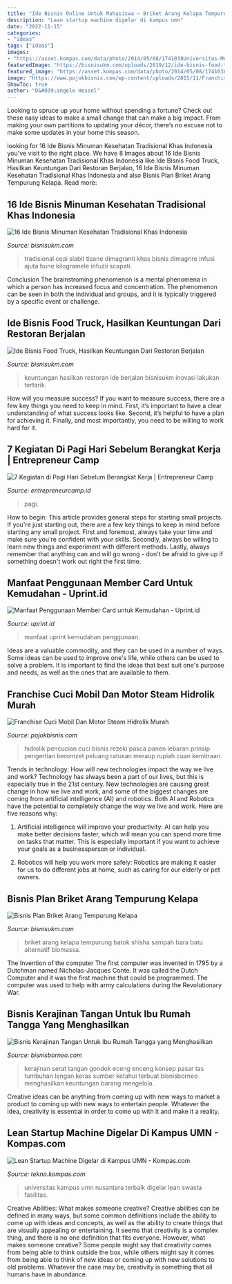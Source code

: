 ```yaml
---
title: "Ide Bisnis Online Untuk Mahasiswa ~ Briket Arang Kelapa Tempurung Batok Shisha Sampah Bara Batu Alternatif Biomassa"
description: "Lean startup machine digelar di kampus umn"
date: "2022-11-15"
categories:
- "ideas"
tags: ["ideas"]
images:
- "https://asset.kompas.com/data/photo/2014/05/08/1741038Universitas-Multimedia-Nusantara780x390.jpg"
featuredImage: "https://bisnisukm.com/uploads/2019/12/ide-bisnis-food-truck-hasilkan-keuntungan-dari-restoran-berjalan.jpg"
featured_image: "https://asset.kompas.com/data/photo/2014/05/08/1741038Universitas-Multimedia-Nusantara780x390.jpg"
image: "https://www.pojokbisnis.com/wp-content/uploads/2015/11/Franchise-Cuci-Mobil-Motor-Steam-Hidrolik-Murah.jpg"
ShowToc: true
author: "D&#039;angelo Hessel"
---
```



Looking to spruce up your home without spending a fortune? Check out these easy ideas to make a small change that can make a big impact. From making your own partitions to updating your décor, there’s no excuse not to make some updates in your home this season.

	

		
looking for 16 Ide Bisnis Minuman Kesehatan Tradisional Khas Indonesia you've visit to the right place. We have 8 Images about 16 Ide Bisnis Minuman Kesehatan Tradisional Khas Indonesia like Ide Bisnis Food Truck, Hasilkan Keuntungan Dari Restoran Berjalan, 16 Ide Bisnis Minuman Kesehatan Tradisional Khas Indonesia and also Bisnis Plan Briket Arang Tempurung Kelapa. Read more:
		
    
## 16 Ide Bisnis Minuman Kesehatan Tradisional Khas Indonesia

<img loading=lazy src="https://bisnisukm.com/uploads/2020/09/16-Ide-Bisnis-Minuman-Kesehatan-Tradisional-Khas-Indonesia.jpg" onerror="this.onerror=null;this.src='https://tse4.mm.bing.net/th?id=OIP.wgCZge8ojz1m4nnbuZcdFgHaER&amp;pid=15.1';" alt="16 Ide Bisnis Minuman Kesehatan Tradisional Khas Indonesia">

_Source: bisnisukm.com_

>tradisional ceai slabit tisane dimagranti khas bisnis dimagrire infusi ajuta bune kilogramele infuzii scapati. 

	

Conclusion
The brainstroming phenomenon is a mental phenomena in which a person has increased focus and concentration. The phenomenon can be seen in both the individual and groups, and it is typically triggered by a specific event or challenge.

    
## Ide Bisnis Food Truck, Hasilkan Keuntungan Dari Restoran Berjalan

<img loading=lazy src="https://bisnisukm.com/uploads/2019/12/ide-bisnis-food-truck-hasilkan-keuntungan-dari-restoran-berjalan.jpg" onerror="this.onerror=null;this.src='https://tse2.mm.bing.net/th?id=OIP.eC71e_7wKT4Mda8o-pvfigHaER&amp;pid=15.1';" alt="Ide Bisnis Food Truck, Hasilkan Keuntungan Dari Restoran Berjalan">

_Source: bisnisukm.com_

>keuntungan hasilkan restoran ide berjalan bisnisukm inovasi lakukan tertarik. 

	

How will you measure success?
If you want to measure success, there are a few key things you need to keep in mind. First, it’s important to have a clear understanding of what success looks like. Second, it’s helpful to have a plan for achieving it. Finally, and most importantly, you need to be willing to work hard for it.

    
## 7 Kegiatan Di Pagi Hari Sebelum Berangkat Kerja | Entrepreneur Camp

<img loading=lazy src="http://i0.wp.com/entrepreneurcamp.id/wp-content/uploads/2018/08/kegiatan-di-pagi-hari-sebelum-berangkat-ke-kantor.jpeg" onerror="this.onerror=null;this.src='https://tse3.mm.bing.net/th?id=OIP.Worx4knGrl5L5Ub_dkvDlQHaE8&amp;pid=15.1';" alt="7 Kegiatan di Pagi Hari Sebelum Berangkat Kerja | Entrepreneur Camp">

_Source: entrepreneurcamp.id_

>pagi. 

	

How to begin: This article provides general steps for starting small projects.
If you're just starting out, there are a few key things to keep in mind before starting any small project. First and foremost, always take your time and make sure you're confident with your skills. Secondly, always be willing to learn new things and experiment with different methods. Lastly, always remember that anything can and will go wrong - don't be afraid to give up if something doesn't work out right the first time.

    
## Manfaat Penggunaan Member Card Untuk Kemudahan - Uprint.id

<img loading=lazy src="https://uprint.id/blog/wp-content/uploads/2019/12/desain-member-card-gym-1024x679.jpg" onerror="this.onerror=null;this.src='https://tse4.mm.bing.net/th?id=OIP.Ch_4r8AyUQlGNXmH9VTBNAHaE6&amp;pid=15.1';" alt="Manfaat Penggunaan Member Card untuk Kemudahan - Uprint.id">

_Source: uprint.id_

>manfaat uprint kemudahan penggunaan. 

	

Ideas are a valuable commodity, and they can be used in a number of ways. Some ideas can be used to improve one's life, while others can be used to solve a problem. It is important to find the ideas that best suit one's purpose and needs, as well as the ones that are available to them.

    
## Franchise Cuci Mobil Dan Motor Steam Hidrolik Murah

<img loading=lazy src="https://www.pojokbisnis.com/wp-content/uploads/2015/11/Franchise-Cuci-Mobil-Motor-Steam-Hidrolik-Murah.jpg" onerror="this.onerror=null;this.src='https://tse3.mm.bing.net/th?id=OIP.sNDtH_lOog5c-Vnl7Dm3vQHaFj&amp;pid=15.1';" alt="Franchise Cuci Mobil Dan Motor Steam Hidrolik Murah">

_Source: pojokbisnis.com_

>hidrolik pencucian cuci bisnis rezeki pasca panen lebaran prinsip pengertian beromzet peluang ratusan meraup rupiah cuan kemitraan. 

	

Trends in technology: How will new technologies impact the way we live and work?
Technology has always been a part of our lives, but this is especially true in the 21st century. New technologies are causing great change in how we live and work, and some of the biggest changes are coming from artificial intelligence (AI) and robotics.
Both AI and Robotics have the potential to completely change the way we live and work. Here are five reasons why:

1. Artificial intelligence will improve your productivity: AI can help you make better decisions faster, which will mean you can spend more time on tasks that matter. This is especially important if you want to achieve your goals as a businessperson or individual.

2. Robotics will help you work more safely: Robotics are making it easier for us to do different jobs at home, such as caring for our elderly or pet owners.

    
## Bisnis Plan Briket Arang Tempurung Kelapa

<img loading=lazy src="https://bisnisukm.com/uploads/2013/11/bisnis-plan-briket-arang-tempurung-kelapa.jpg" onerror="this.onerror=null;this.src='https://tse2.mm.bing.net/th?id=OIP.RWx5R8Kbt4h5V7wL3WmYLAHaFU&amp;pid=15.1';" alt="Bisnis Plan Briket Arang Tempurung Kelapa">

_Source: bisnisukm.com_

>briket arang kelapa tempurung batok shisha sampah bara batu alternatif biomassa. 

	

The Invention of the computer
The first computer was invented in 1795 by a Dutchman named Nicholas-Jacques Conte. It was called the Dutch Computer and it was the first machine that could be programmed. The computer was used to help with army calculations during the Revolutionary War.

    
## Bisnis Kerajinan Tangan Untuk Ibu Rumah Tangga Yang Menghasilkan

<img loading=lazy src="https://1.bp.blogspot.com/-AU-AIHmgLmI/VrqoyEbt3LI/AAAAAAAAGDo/z_3KJqhSydE/s640/Bisnis%2BKerajinan%2BTangan%2BUntuk%2BIbu%2BRumah%2BTangga%2Byang%2BMenghasilkan%2BKeuntungan.jpg" onerror="this.onerror=null;this.src='https://tse1.mm.bing.net/th?id=OIP.6GR6uEI8JAtylWmQjVUaEAHaFj&amp;pid=15.1';" alt="Bisnis Kerajinan Tangan Untuk Ibu Rumah Tangga yang Menghasilkan">

_Source: bisnisborneo.com_

>kerajinan serat tangan gondok eceng enceng konsep pasar tas tumbuhan lengan keras sumber ketahui terbuat bisnisborneo menghasilkan keuntungan barang mengelola. 

	

Creative ideas can be anything from coming up with new ways to market a product to coming up with new ways to entertain people. Whatever the idea, creativity is essential in order to come up with it and make it a reality.

    
## Lean Startup Machine Digelar Di Kampus UMN - Kompas.com

<img loading=lazy src="https://asset.kompas.com/data/photo/2014/05/08/1741038Universitas-Multimedia-Nusantara780x390.jpg" onerror="this.onerror=null;this.src='https://tse1.mm.bing.net/th?id=OIP.l4mOuyZdzgAG8TIiNumCZQHaDt&amp;pid=15.1';" alt="Lean Startup Machine Digelar di Kampus UMN - Kompas.com">

_Source: tekno.kompas.com_

>universitas kampus umn nusantara terbaik digelar lean swasta fasilitas. 

	

Creative Abilities: What makes someone creative?
Creative abilities can be defined in many ways, but some common definitions include the ability to come up with ideas and concepts, as well as the ability to create things that are visually appealing or entertaining. It seems that creativity is a complex thing, and there is no one definition that fits everyone. However, what makes someone creative? Some people might say that creativity comes from being able to think outside the box, while others might say it comes from being able to think of new ideas or coming up with new solutions to old problems. Whatever the case may be, creativity is something that all humans have in abundance.

